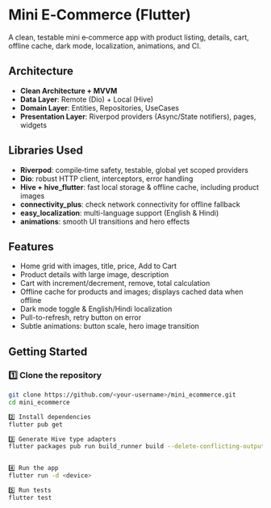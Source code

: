 # Mini E‑Commerce (Flutter)

A clean, testable mini e‑commerce app with product listing, details, cart, offline cache, dark mode, localization, animations, and CI.

## Architecture
- **Clean Architecture + MVVM**
- **Data Layer**: Remote (Dio) + Local (Hive)
- **Domain Layer**: Entities, Repositories, UseCases
- **Presentation Layer**: Riverpod providers (Async/State notifiers), pages, widgets

## Libraries Used
- **Riverpod**: compile‑time safety, testable, global yet scoped providers  
- **Dio**: robust HTTP client, interceptors, error handling  
- **Hive + hive_flutter**: fast local storage & offline cache, including product images  
- **connectivity_plus**: check network connectivity for offline fallback  
- **easy_localization**: multi-language support (English & Hindi)  
- **animations**: smooth UI transitions and hero effects  

## Features
- Home grid with images, title, price, Add to Cart  
- Product details with large image, description  
- Cart with increment/decrement, remove, total calculation  
- Offline cache for products and images; displays cached data when offline  
- Dark mode toggle & English/Hindi localization  
- Pull-to-refresh, retry button on error  
- Subtle animations: button scale, hero image transition  

## Getting Started

### 1️⃣ Clone the repository
```bash
git clone https://github.com/<your-username>/mini_ecommerce.git
cd mini_ecommerce

2️⃣ Install dependencies
flutter pub get

3️⃣ Generate Hive type adapters
flutter packages pub run build_runner build --delete-conflicting-outputs


4️⃣ Run the app
flutter run -d <device>

5️⃣ Run tests
flutter test
